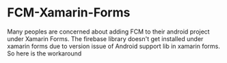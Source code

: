 # FCM-Xamarin-Forms
Many peoples are concerned about adding FCM to their android project under Xamarin Forms. The firebase library doesn't get installed under xamarin forms due to version issue of Android support lib in xamarin forms. So here is the workaround
